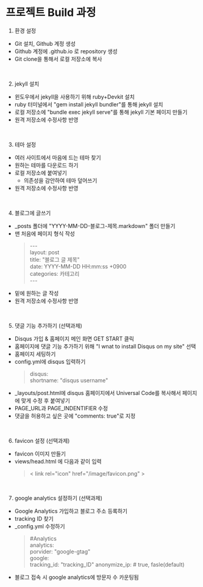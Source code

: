 # 프로젝트 Build 과정

1. 환경 설정
  - Git 설치, Github 계정 생성
  - Github 계정에 <username>.github.io 로 repository 생성
  - Git clone을 통해서 로컬 저장소에 복사

<br>

2. jekyll 설치
  - 윈도우에서 jekyll을 사용하기 위해 ruby+Devkit 설치
  - ruby 터미널에서 "gem install jekyll bundler"를 통해 jekyll 설치
  - 로컬 저장소에 "bundle exec jekyll serve"를 통해 jekyll 기본 페이지 만들기
  - 원격 저장소에 수정사항 반영

<br>

3. 테마 설정
  - 여러 사이트에서 마음에 드는 테마 찾기
  - 원하는 테마를 다운로드 하기
  - 로컬 저장소에 붙여넣기
    + 의존성을 감안하여 테마 덮어쓰기
  - 원격 저장소에 수정사항 반영

<br>

4. 블로그에 글쓰기
  - _posts 폴더에 "YYYY-MM-DD-블로그-제목.markdown" 폴더 만들기
  - 맨 처음에 페이지 형식 작성 
      > \---<br>
      > layout: post<br>
      > title: "블로그 글 제목"<br>
      > date: YYYY-MM-DD HH:mm:ss +0900<br>
      > categories: 카테고리<br>
      > \---
  - 밑에 원하는 글 작성
  - 원격 저장소에 수정사항 반영

<br>

5. 댓글 기능 추가하기 (선택과제)
  - Disqus 가입 & 홈페이지 메인 화면 GET START 클릭
  - 홈페이지에 댓글 기능 추가하기 위해 "I wnat to install Disqus on my site" 선택
  - 홈페이지 세팅하기
  - config.yml에 disqus 입력하기
      > disqus: <br>
      >   shortname: "disqus username"
  - _layouts/post.html에 disqus 홈페이지에서 Universal Code를 복사해서 페이지에 맞게 수정 후 붙여넣기
  - PAGE_URL과 PAGE_INDENTIFIER 수정
  - 댓글을 허용하고 싶은 곳에 "comments: true"로 지정

<br>

6. favicon 설정 (선택과제)
  - favicon 이미지 만들기
  - views/head.html 에 다음과 같이 입력
    > \< link rel="icon" href="/image/favicon.png" >

<br>

7. google analytics 설정하기 (선택과제)
  - Google Analytics 가입하고 블로그 주소 등록하기
  - tracking ID 찾기
  - _config.yml 수정하기
    > #Analytics <br>
    > analytics: <br>
    >   porvider: "google-gtag" <br>
    >   google: <br>
    >     tracking_id: "tracking_ID"
    >     anonymize_ip: # true, fasle(default)
  - 블로그 접속 시 google analytics에 방문자 수 카운팅됨 
  